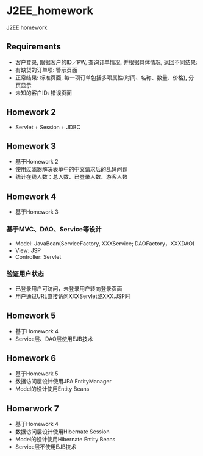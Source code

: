 # J2EE_homework
J2EE homework

## Requirements
* 客户登录, 跟据客户的ID／PW, 查询订单情况, 并根据具体情况, 返回不同结果:
* 有缺货的订单项: 警示页面
* 正常结果: 标准页面, 每一项订单包括多项属性(时间、名称、数量、价格), 分页显示
* 未知的客户ID: 错误页面

## Homework 2
* Servlet + Session + JDBC

## Homework 3
* 基于Homework 2
* 使用过滤器解决表单中的中文请求后的乱码问题
* 统计在线人数：总人数、已登录人数、游客人数

## Homework 4
* 基于Homework 3
### 基于MVC、DAO、Service等设计
* Model: JavaBean(ServiceFactory, XXXService; DAOFactory，XXXDAO)
* View: JSP
* Controller: Servlet

### 验证用户状态
* 已登录用户可访问，未登录用户转向登录页面
* 用户通过URL直接访问XXXServlet或XXX.JSP时

## Homework 5
* 基于Homework 4
* Service层、DAO层使用EJB技术

## Homework 6
* 基于Homework 5
* 数据访问层设计使用JPA EntityManager
* Model的设计使用Entity Beans

## Homerwork 7
* 基于Homework 4
* 数据访问层设计使用Hibernate Session
* Model的设计使用Hibernate Entity Beans
* Service层不使用EJB技术
